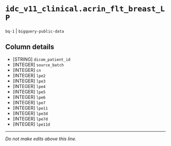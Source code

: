 # `idc_v11_clinical.acrin_flt_breast_LP`
`bq-1` | `bigquery-public-data`

## Column details
* [STRING]    `dicom_patient_id`
* [INTEGER]   `source_batch`
* [INTEGER]   `cn`
* [INTEGER]   `lpe2`
* [INTEGER]   `lpe3`
* [INTEGER]   `lpe4`
* [INTEGER]   `lpe5`
* [INTEGER]   `lpe6`
* [INTEGER]   `lpe7`
* [INTEGER]   `lpe11`
* [INTEGER]   `lpe3d`
* [INTEGER]   `lpe7d`
* [INTEGER]   `lpe11d`

-------------------------------------------------------------------------------
*Do not make edits above this line.*
